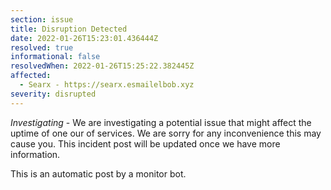 ```yaml
---
section: issue
title: Disruption Detected
date: 2022-01-26T15:23:01.436444Z
resolved: true
informational: false
resolvedWhen: 2022-01-26T15:25:22.382445Z
affected:
  - Searx - https://searx.esmailelbob.xyz
severity: disrupted
---
```

*Investigating* - We are investigating a potential issue that might affect the uptime of one our of services. We are sorry for any inconvenience this may cause you. This incident post will be updated once we have more information.

This is an automatic post by a monitor bot.
        
